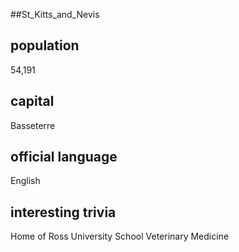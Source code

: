 ##St_Kitts_and_Nevis
## population
54,191


## capital
Basseterre

 
## official language
English

## interesting trivia
Home of Ross University School Veterinary Medicine


